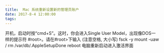 ```yaml
---
title:  Mac 系统重新设置新的管理员账户
date: 2017-8-4 12:00:00
tags:
---
```


开机，启动时按“cmd+S”。这时，你会进入Single User Model，出现像DOS一样的提示符 #root\>。请在#root\>下输入 (注意空格, 大小写)
fsck -y
mount -uaw /
rm /var/db/.AppleSetupDone
reboot
电脑重新启动进入激活界面
